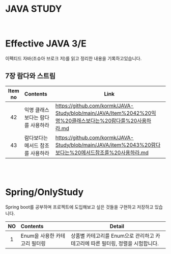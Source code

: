 # JAVA STUDY

</br>

# Effective JAVA 3/E

이펙티드 자바(조슈아 브로크 저)를 읽고 정리한 내용을 기록하고있습니다.

## 7장 람다와 스트림
|Item no|Contents|Link|
|:---:|:---|---|
|42|익명 클래스보다는 람다를 사용하라|https://github.com/kormk/JAVA-Study/blob/main/JAVA/Item%2042%20익명%20클래스보다는%20람다를%20사용하라.md|
|43|람다보다는 메서드 참조를 사용하라|https://github.com/kormk/JAVA-Study/blob/main/JAVA/item%2043%20람다보다는%20메서드참조를%20사용하라.md|

</br>
</br>

# Spring/OnlyStudy
Spring boot를 공부하며 프로젝트에 도입해보고 싶은 것들을 구현하고 저장하고 있습니다.

|NO|Contents|Detail|
|:---:|:---|---|
|1|Enum을 사용한 카테고리 필터링|상품별 카테고리를 Enum으로 관리하고 카테고리에 따른 필터링, 정렬을 시험합니다.|
